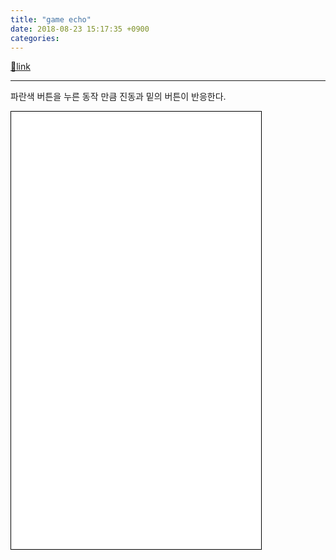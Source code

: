 ```yaml
---
title: "game echo"
date: 2018-08-23 15:17:35 +0900
categories: 
---
```

[🔗link](http://www.mins01.com/mh/tech/read/1189)
***


파란색 버튼을 누른 동작 만큼 진동과 밑의 버튼이 반응한다.

  
  
<iframe frameborder="1" height="700" src="/web_work/doc/HTML5/games/echo/index.html" style="border-width: 1px; border-style: solid; border-color: rgb(0, 0, 0);" width="400"></iframe>


